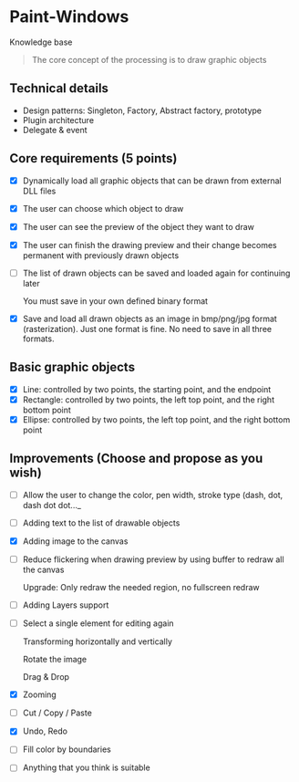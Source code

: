# Paint-Windows
 Knowledge base

> The core concept of the processing is to draw graphic objects
> 

## Technical details

- Design patterns: Singleton, Factory, Abstract factory, prototype
- Plugin architecture
- Delegate & event

## Core requirements (5 points)

- [x]  Dynamically load all graphic objects that can be drawn from external DLL files
- [x]  The user can choose which object to draw
- [x]  The user can see the preview of the object they want to draw
- [x]  The user can finish the drawing preview and their change becomes permanent with previously drawn objects
- [ ]  The list of drawn objects can be saved and loaded again for continuing later
    
    You must save in your own defined binary format
    
- [x]  Save and load all drawn objects as an image in bmp/png/jpg format (rasterization). Just one format is fine. No need to save in all three formats.

## Basic graphic objects

- [x]  Line: controlled by two points, the starting point, and the endpoint
- [x]  Rectangle: controlled by two points, the left top point, and the right bottom point
- [x]  Ellipse: controlled by two points, the left top point, and the right bottom point

## Improvements (Choose and propose as you wish)

- [ ]  Allow the user to change the color, pen width, stroke type (dash, dot, dash dot dot..._
- [ ]  Adding text to the list of drawable objects
- [x]  Adding image to the canvas
- [ ]  Reduce flickering when drawing preview by using buffer to redraw all the canvas
    
    Upgrade: Only redraw the needed region, no fullscreen redraw
    
- [ ]  Adding Layers support
- [ ]  Select a single element for editing again
    
    Transforming horizontally and vertically
    
    Rotate the image
    
    Drag & Drop
    
- [x]  Zooming
- [ ]  Cut / Copy / Paste
- [x]  Undo, Redo
- [ ]  Fill color by boundaries
- [ ]  Anything that you think is suitable
